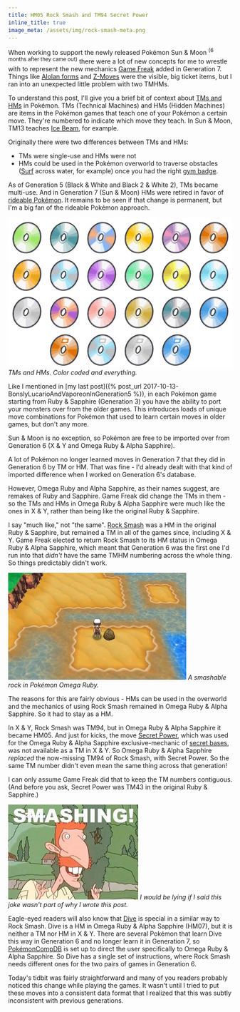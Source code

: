 ```yaml
---
title: HM05 Rock Smash and TM94 Secret Power
inline_title: true
image_meta: /assets/img/rock-smash-meta.png
---
```


When working to support the newly released Pokémon Sun & Moon <sup>(6 months after they came out)</sup> there were a lot of new concepts for me to wrestle with to represent the new mechanics [Game Freak](https://en.wikipedia.org/wiki/Game_Freak) added in Generation 7. Things like [Alolan forms](https://bulbapedia.bulbagarden.net/wiki/Regional_variant) and [Z-Moves](https://bulbapedia.bulbagarden.net/wiki/Z-Move) were the visible, big ticket items, but I ran into an unexpected little problem with two TMHMs.

To understand this post, I'll give you a brief bit of context about [TMs and HMs](https://bulbapedia.bulbagarden.net/wiki/TM) in Pokémon. TMs (Technical Machines) and HMs (Hidden Machines) are items in the Pokémon games that teach one of your Pokémon a certain move. They're numbered to indicate which move they teach. In Sun & Moon, TM13 teaches [Ice Beam](https://www.serebii.net/attackdex-sm/icebeam.shtml), for example. 

Originally there were two differences between TMs and HMs: 

* TMs were single-use and HMs were not
* HMs could be used in the Pokémon overworld to traverse obstacles ([Surf](https://www.serebii.net/attackdex-xy/surf.shtml) across water, for example) once you had the right [gym badge](https://bulbapedia.bulbagarden.net/wiki/Badge). 

As of Generation 5 (Black & White and Black 2 & White 2), TMs became multi-use. And in Generation 7 (Sun & Moon) HMs were retired in favor of [rideable Pokémon](https://bulbapedia.bulbagarden.net/wiki/Pok%C3%A9_Ride). It remains to be seen if that change is permanent, but I'm a big fan of the rideable Pokémon approach.

![](/assets/img/tmhms.png)
*TMs and HMs. Color coded and everything.*

Like I mentioned in [my last post]({% post_url 2017-10-13-BonslyLucarioAndVaporeonInGeneration5 %}), in each Pokémon game starting from Ruby & Sapphire (Generation 3) you have the ability to port your monsters over from the older games. This introduces loads of unique move combinations for Pokémon that used to learn certain moves in older games, but don't any more.

Sun & Moon is no exception, so Pokémon are free to be imported over from Generation 6 (X & Y and Omega Ruby & Alpha Sapphire).

A lot of Pokémon no longer learned moves in Generation 7 that they did in Generation 6 by TM or HM. That was fine - I'd already dealt with that kind of imported difference when I worked on Generation 6's database.

However, Omega Ruby and Alpha Sapphire, as their names suggest, are remakes of Ruby and Sapphire. Game Freak did change the TMs in them - so the TMs and HMs in Omega Ruby & Alpha Sapphire were much like the ones in X & Y, rather than being like the original Ruby & Sapphire.

I say "much like," not "the same". [Rock Smash](https://www.serebii.net/attackdex/rocksmash.shtml) was a HM in the original Ruby & Sapphire, but remained a TM in all of the games since, including X & Y. Game Freak elected to return Rock Smash to its HM status in Omega Ruby & Alpha Sapphire, which meant that Generation 6 was the first one I'd run into that *didn't* have the same TMHM numbering across the whole thing. So things predictably didn't work.

![](/assets/img/smashable-rock.jpg)
*A smashable rock in Pokémon Omega Ruby.*

The reasons for this are fairly obvious - HMs can be used in the overworld and the mechanics of using Rock Smash remained in Omega Ruby & Alpha Sapphire. So it had to stay as a HM.

In X & Y, Rock Smash was TM94, but in Omega Ruby & Alpha Sapphire it became HM05. And just for kicks, the move [Secret Power](https://www.serebii.net/attackdex-xy/secretpower.shtml), which was used for the Omega Ruby & Alpha Sapphire exclusive-mechanic of [secret bases](https://www.serebii.net/omegarubyalphasapphire/secretbaselocations.shtml), was not available as a TM in X & Y. So Omega Ruby & Alpha Sapphire *replaced* the now-missing TM94 of Rock Smash, with Secret Power. So the same TM number didn't even mean the same thing across that generation!

I can only assume Game Freak did that to keep the TM numbers contiguous. (And before you ask, Secret Power was TM43 in the original Ruby & Sapphire.)

![](/assets/img/nigel-thornberry.jpg)
*I would be lying if I said this joke wasn't part of why I wrote this post.*

Eagle-eyed readers will also know that [Dive](https://www.serebii.net/attackdex-xy/dive.shtml) is special in a similar way to Rock Smash. Dive is a HM in Omega Ruby & Alpha Sapphire (HM07), but it is neither a TM nor HM in X & Y. There are several Pokémon that learn Dive this way in Generation 6 and no longer learn it in Generation 7, so [PokémonCompDB](/pokemoncompdb.html) is set up to direct the user specifically to Omega Ruby & Alpha Sapphire. So Dive has a single set of instructions, where Rock Smash needs different ones for the two pairs of games in Generation 6.

Today's tidbit was fairly straightforward and many of you readers probably noticed this change while playing the games. It wasn't until I tried to put these moves into a consistent data format that I realized that this was subtly inconsistent with previous generations.